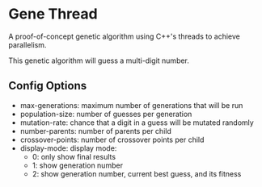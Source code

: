 # Gene Thread

A proof-of-concept genetic algorithm using C++'s threads to achieve parallelism.

This genetic algorithm will guess a multi-digit number.

## Config Options

* max-generations: maximum number of generations that will be run
* population-size: number of guesses per generation
* mutation-rate: chance that a digit in a guess will be mutated randomly
* number-parents: number of parents per child
* crossover-points: number of crossover points per child
* display-mode: display mode:
  * 0: only show final results
  * 1: show generation number
  * 2: show generation number, current best guess, and its fitness